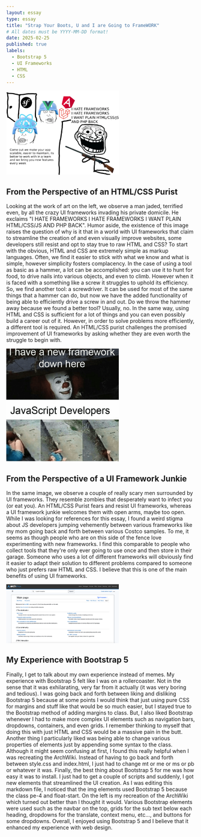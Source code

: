 ```yaml
---
layout: essay
type: essay
title: "Strap Your Boots, U and I are Going to FrameWORK"
# All dates must be YYYY-MM-DD format!
date: 2025-02-25
published: true
labels:
  - Bootstrap 5
  - UI Frameworks
  - HTML
  - CSS
---
```


<img width="300px" class="rounded float-start pe-4" src="../img/essays/frameworks.png"><br/>

## From the Perspective of an HTML/CSS Purist

Looking at the work of art on the left, we observe a man jaded, terrified even, by all the crazy UI frameworks invading his private domicile. He exclaims "I HATE FRAMEWORKS I HATE FRAMEWORKS I WANT PLAIN HTML/CSS/JS AND PHP BACK". Humor aside, the existence of this image raises the question of why is it that in a world with UI frameworks that claim to streamline the creation of and even visually improve websites, some developers still resist and opt to stay true to raw HTML and CSS? To start with the obvious, HTML and CSS are extremely simple as markup languages. Often, we find it easier to stick with what we know and what is simple, however simplicity fosters complacency. In the case of using a tool as basic as a hammer, a lot can be accomplished: you can use it to hunt for food, to drive nails into various objects, and even to climb. However when it is faced with a something like a screw it struggles to uphold its efficiency. So, we find another tool: a screwdriver. It can be used for most of the same things that a hammer can do, but now we have the added functionality of being able to efficiently drive a screw in and out. Do we throw the hammer away because we found a better tool? Usually, no. In the same way, using HTML and CSS is sufficient for a lot of things and you can even possibly build a career out of it. However, in order to solve problems more efficiently, a different tool is required. An HTML/CSS purist challenges the promised improvement of UI frameworks by asking whether they are even worth the struggle to begin with.

<img width="300px" class="rounded float-start pe-4" src="../img/essays/jsdevs.png"><br/>

## From the Perspective of a UI Framework Junkie

In the same image, we observe a couple of really scary men surrounded by UI frameworks. They resemble zombies that desperately want to infect you (or eat you). An HTML/CSS Purist fears and resist UI frameworks, whereas a UI framework junkie welcomes them with open arms, maybe too open. While I was looking for references for this essay, I found a weird stigma about JS developers jumping vehemently between various frameworks like my mom going back and forth between various Costco samples. To me, it seems as though people who are on this side of the fence love experimenting with new frameworks. I find this comparable to people who collect tools that they're only ever going to use once and then store in their garage. Someone who uses a lot of different frameworks will obviously find it easier to adapt their solution to different problems compared to someone who just prefers raw HTML and CSS. I believe that this is one of the main benefits of using UI frameworks.

<img width="300px" class="rounded float-start pe-4" src="../img/essays/archwikiremake.png"><br/>

## My Experience with Bootstrap 5

Finally, I get to talk about my own experience instead of memes. My experience with Bootstrap 5 felt like I was on a rollercoaster. Not in the sense that it was exhilarating, very far from it actually (it was very boring and tedious). I was going back and forth between liking and disliking Bootstrap 5 because at some points I would think that just using pure CSS for margins and stuff like that would be so much easier, but I stayed true to the Bootstrap method of adding margins to class. But, I also liked Bootstrap whenever I had to make more complex UI elements such as navigation bars, dropdowns, containers, and even grids. I remember thinking to myself that doing this with just HTML and CSS would be a massive pain in the butt. Another thing I particularly liked was being able to change various properties of elements just by appending some syntax to the class. Although it might seem confusing at first, I found this really helpful when I was recreating the ArchWiki. Instead of having to go back and forth between style.css and index.html, I just had to change mt or me or ms or pb or whatever it was. Finally, the best thing about Bootstrap 5 for me was how easy it was to install. I just had to get a couple of scripts and suddenly, I got new elements that streamlined the UI creation. As I was editing this markdown file, I noticed that the img elements used Bootstrap 5 because the class pe-4 and float-start. On the left is my recreation of the ArchWiki which turned out better than I thought it would. Various Bootstrap elements were used such as the navbar on the top, grids for the sub text below each heading, dropdowns for the translate, context menu, etc..., and buttons for some dropdowns. Overall, I enjoyed using Bootstrap 5 and I believe that it enhanced my experience with web design.